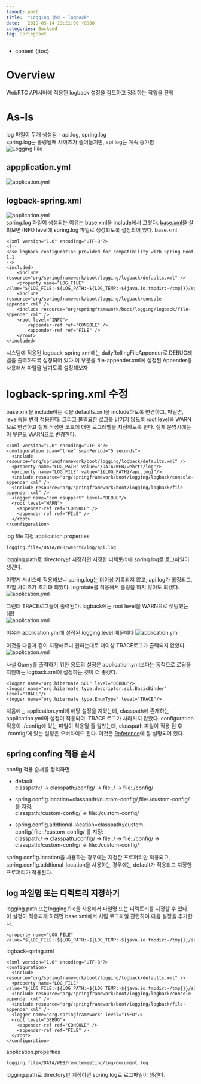 ```yaml
---
layout: post
title:  "Logging 정리 - logback"
date:   2019-05-14 19:21:00 +0900
categories: Backend
tag: SpringBoot
---
```


* content
{:toc}


# Overview
WebRTC API서버에 적용된 logback 설정을 검토하고 정리하는 작업을 진행

# As-Is
log 파일이 두개 생성됨 - api.log, spring.log  
spring.log는 롤링될때 사이즈가 줄어들지만, api.log는 계속 증가함  
![Logging File]({{site.url}}/assets/images/2019-05/logback-01.png)  

## appplication.yml  
![application.yml]({{site.url}}/assets/images/2019-05/logback-02.png)  

## logback-spring.xml
![application.yml]({{site.url}}/assets/images/2019-05/logback-03.png)  
spring.log 파일이 생성되는 이유는 base.xml을 include에서 그렇다. [base.xml](https://github.com/spring-projects/spring-boot/blob/master/spring-boot-project/spring-boot/src/main/resources/org/springframework/boot/logging/logback/base.xml)을 살펴보면 INFO level에 spring.log 파일로 생성되도록 설정되어 있다. 
base.xml
```
<?xml version="1.0" encoding="UTF-8"?>
<!--
Base logback configuration provided for compatibility with Spring Boot 1.1
-->
<included>
    <include resource="org/springframework/boot/logging/logback/defaults.xml" />
    <property name="LOG_FILE" value="${LOG_FILE:-${LOG_PATH:-${LOG_TEMP:-${java.io.tmpdir:-/tmp}}}/spring.log}"/>
    <include resource="org/springframework/boot/logging/logback/console-appender.xml" />
    <include resource="org/springframework/boot/logging/logback/file-appender.xml" />
    <root level="INFO">
        <appender-ref ref="CONSOLE" />
        <appender-ref ref="FILE" />
    </root>
</included>
```
시스템에 적용된 logback-spring.xml에는 dailyRollingFileAppender로 DEBUG레벨을 출력하도록 설정되어 있다.이 부분을 file-appender.xml에 설정된 Appender를 사용해서 파일을 남기도록 설정해보자

# logback-spring.xml 수정
base.xml을 include하는 것을 defaults.xml을 include하도록 변경하고, 파일명, level등을 변경 적용한다. 그리고 불필요한 로그를 남기지 않도록 root level을 WARN으로 변경하고 실제 작성한 코드에 대한 로그레벨을 지정하도록 한다. 실제 운영시에는 이 부분도 WARN으로 변경한다.
```
<?xml version="1.0" encoding="UTF-8"?>
<configuration scan="true" scanPeriod="5 seconds">
  <include resource="org/springframework/boot/logging/logback/defaults.xml" />
  <property name="LOG_PATH" value="/DATA/WEB/webrtc/log"/>
  <property name="LOG_FILE" value="${LOG_PATH}/api.log}"/>
  <include resource="org/springframework/boot/logging/logback/console-appender.xml" />
  <include resource="org/springframework/boot/logging/logback/file-appender.xml" />
  <logger name="com.rsupport" level="DEBUG"/>
  <root level="WARN">
    <appender-ref ref="CONSOLE" />
    <appender-ref ref="FILE" />
  </root>
</configuration>
```
log file 지정
application.properties
```
logging.file=/DATA/WEB/webrtc/log/api.log
```  
logging.path로 directory만 지정하면 지정한 디렉토리에 spring.log로 로그파일이 생긴다.

이렇게 서비스에 적용해보니 spring.log는 더이상 기록되지 않고, api.log가 롤링되고, 파일 사이즈가 초기화 되었다. logrotate를 적용해서 롤링을 하지 않아도 되겠다.
![application.yml]({{site.url}}/assets/images/2019-05/logback-02.png)  

그런데 TRACE로그들이 출력된다. logback에는 root level을 WARN으로 셋팅했는데!!  
![application.yml]({{site.url}}/assets/images/2019-05/logback-06.png)  

이유는 application.yml에 설정된 logging.level 때문이다
![application.yml]({{site.url}}/assets/images/2019-05/logback-05.png)  

이것을 다음과 같이 지정해주니 원하는대로 더이상 TRACE로그가 출력되지 않았다.
![application.yml]({{site.url}}/assets/images/2019-05/logback-07.png)  

사실 Query를 출력하기 위한 용도의 설정은 application.yml보다는 동적으로 로딩을 지원하는 logback.xml에 설정하는 것이 더 좋겠다.
```
<logger name="org.hibernate.SQL" level="DEBUG"/>
<logger name="org.hibernate.type.descriptor.sql.BasicBinder" level="TRACE"/>
<logger name="org.hibernate.type.EnumType" level="TRACE"/>
```

처음에는 application.yml에 해당 설정을 지웠는데, classpath에 존재하는 application.yml의 설정이 적용되어, TRACE 로그가 사라지지 않았다. configuration 적용이 ./config에 있는 파일이 적용될 줄 알았는데, classpath 파일이 적용 된 후 ./config/에 있는 설정은 오버라이드 된다.
이것은 [Reference](https://docs.spring.io/spring-boot/docs/2.1.4.RELEASE/reference/htmlsingle/#boot-features-external-config-application-property-files)에 잘 설명되어 있다.  

## spring confing 적용 순서
config 적용 순서를 정리하면  
* default:  
 classpath:/ -> classpath:/config/ -> file:./ -> file:./config/

* spring.config.location=classpath:/custom-config/,file:./custom-config/ 를 지정:  
 classpath:/custom-config/ -> file:./custom-config/

* spring.config.addtional-location=classpath:/custom-config/,file:./custom-config/ 를 지정:  
 classpath:/ -> classpath:/config/ -> file:./ -> file:./config/ -> classpath:/custom-config/ -> file:./custom-config/

spring.config.location을 사용하는 경우에는 지정한 프로퍼티만 적용되고, spring.config.addtional-location을 사용하는 경우에는 default가 적용되고 지정한 프로퍼티가 적용된다.


## log 파일명 또는 디렉토리 지정하기
logging.path 또는logging.file을 사용해서 파일명 또는 디렉토리를 지정할 수 있다.  
이 설정이 적용되게 하려면 base.xml에서 처럼 로그파일 관련하여 다음 설정을 추가한다.
```
<property name="LOG_FILE" value="${LOG_FILE:-${LOG_PATH:-${LOG_TEMP:-${java.io.tmpdir:-/tmp}}}/spring.log}"/>
```
logback-spring.xml
```
<?xml version="1.0" encoding="UTF-8"?>
<configuration>
  <include resource="org/springframework/boot/logging/logback/defaults.xml" />
  <property name="LOG_FILE" value="${LOG_FILE:-${LOG_PATH:-${LOG_TEMP:-${java.io.tmpdir:-/tmp}}}/spring.log}"/>
  <include resource="org/springframework/boot/logging/logback/console-appender.xml" />
  <include resource="org/springframework/boot/logging/logback/file-appender.xml" />
  <logger name="org.springframework" level="INFO"/>
  <root level="DEBUG">
    <appender-ref ref="CONSOLE" />
    <appender-ref ref="FILE" />
  </root>
</configuration>
```
application.properties
```
logging.file=/DATA/WEB/remotemeeting/log/document.log
```
logging.path로 directory만 지정하면 spring.log로 로그파일이 생긴다.



















